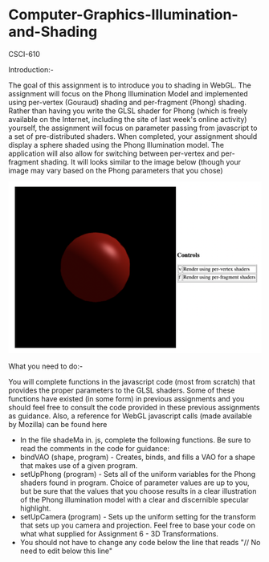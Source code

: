 # Computer-Graphics-Illumination-and-Shading
CSCI-610

Introduction:-

The goal of this assignment is to introduce you to shading in WebGL. The assignment will focus on the Phong Illumination Model and implemented using per-vertex (Gouraud) shading and per-fragment (Phong) shading.
Rather than having you write the GLSL shader for Phong (which is freely available on the Internet, including the site of last week's online activity) yourself, the assignment will focus on parameter passing from javascript to a set of pre-distributed shaders. 
When completed, your assignment should display a sphere shaded using the Phong Illumination model. The application will also allow for switching between per-vertex and per-fragment shading.
It will looks similar to the image below (though your image may vary based on the Phong parameters that you chose)

![teapot img](README_image.png)

What you need to do:-

You will complete functions in the javascript code (most from scratch) that provides the proper parameters to the GLSL shaders. Some of these functions have existed (in some form) in previous assignments and you should feel free to consult the code provided in these previous assignments as guidance. Also, a reference for WebGL javascript calls (made available by Mozilla) can be found here

* In the file shadeMa in. js, complete the following functions. Be sure to read the comments in the code for guidance:
* bindVAO (shape, program) - Creates, binds, and fills a VAO for a shape that makes use of a given program.
* setUpPhong (program) - Sets all of the uniform variables for the Phong shaders found in program. Choice of parameter values are up to you, but be sure that the values that you choose results in a clear illustration of the Phong illumination model with a clear and discernible specular highlight.
* setUpCamera (program) - Sets up the uniform setting for the transform that sets up you camera and projection. Feel free to base your code on what what supplied for Assignment 6 - 3D Transformations.
* You should not have to change any code below the line that reads "// No need to edit below this line"
